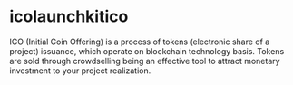 # icolaunchkitico
ICO (Initial Coin Offering) is a process of tokens (electronic share of a project) issuance, which operate on blockchain technology basis. Tokens are sold through crowdselling being an effective tool to attract monetary investment to your project realization.
